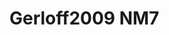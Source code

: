 # Gerloff2009 NM7
<a name="material" />
<script type="application/ld+json">

  {
    "@context": "https://schema.org/",
    "@type": "ChemicalSubstance",
    "http://purl.org/dc/terms/conformsTo":
      {
        "@type": "CreativeWork",
        "@id": "https://bioschemas.org/profiles/ChemicalSubstance/0.4-RELEASE/"
      },
    "@id": "https://egonw.github.io/nanowiki/nanowiki156.html#material",
    "name": "Gerloff2009 NM7",
    "sameAs: "http://127.0.0.1/mediawiki/index.php/Special:URIResolver/Gerloff2009_NM7"
  }
</script>

